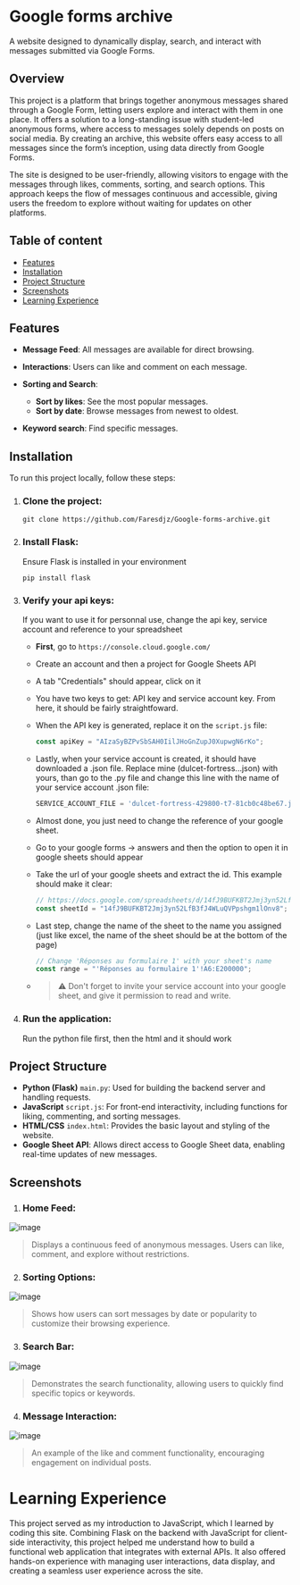 # Google forms archive
 A website designed to dynamically display, search, and interact with messages submitted via Google Forms.

## Overview
This project is a platform that brings together anonymous messages shared through a Google Form, letting users explore and interact with them in one place. It offers a solution to a long-standing issue with student-led anonymous forms, where access to messages solely depends on posts on social media. By creating an archive, this website offers easy access to all messages since the form’s inception, using data directly from Google Forms.

The site is designed to be user-friendly, allowing visitors to engage with the messages through likes, comments, sorting, and search options. This approach keeps the flow of messages continuous and accessible, giving users the freedom to explore without waiting for updates on other platforms.
## Table of content
- [Features](#features)
- [Installation](#installation)
- [Project Structure](#project-structure)
- [Screenshots](#screenshots)
- [Learning Experience](#learning-experience)

## Features
- __Message Feed__: All messages are available for direct browsing.
  
- __Interactions__: Users can like and comment on each message.
- __Sorting and Search__:
     - __Sort by likes__: See the most popular messages.
     - __Sort by date__: Browse messages from newest to oldest.
- __Keyword search__: Find specific messages.

## Installation
To run this project locally, follow these steps:
1. ### __Clone the project__:
   ```shell
   git clone https://github.com/Faresdjz/Google-forms-archive.git
   ```
2. ### __Install Flask__:
   Ensure Flask is installed in your environment
   ```shell
   pip install flask
   ```
4. ### __Verify your api keys__:
   If you want to use it for personnal use, change the api key, service account and reference to your spreadsheet
   - __First__, go to ```https://console.cloud.google.com/```
   - Create an account and then a project for Google Sheets API
   - A tab "Credentials" should appear, click on it
   - You have two keys to get: API key and service account key. From here, it should be fairly straightfoward.
   - When the API key is generated, replace it on the ``script.js`` file:
     
     ```javascript
     const apiKey = "AIzaSyBZPvSbSAH0IilJHoGnZupJ0XupwgN6rKo";
     ```
   - Lastly, when your service account is created, it should have downloaded a .json file. Replace mine (dulcet-fortress...json) with yours, than go to the .py file and change this line with the name of your service account .json file:
     
     ```javascript
     SERVICE_ACCOUNT_FILE = 'dulcet-fortress-429800-t7-81cb0c48be67.json'
     ```
   - Almost done, you just need to change the reference of your google sheet.
   - Go to your google forms -> answers and then the option to open it in google sheets should appear
   - Take the url of your google sheets and extract the id. This example should make it clear:
     ```javascript
     // https://docs.google.com/spreadsheets/d/14fJ9BUFKBT2Jmj3yn52LfB3fJ4WLuQVPpshgm1lOnv8/edit?resourcekey=&gid=1925173698#gid=1925173698
     const sheetId = "14fJ9BUFKBT2Jmj3yn52LfB3fJ4WLuQVPpshgm1lOnv8";
     ```
   - Last step, change the name of the sheet to the name you assigned (just like excel, the name of the sheet should be at the bottom of the page)
     ```javascript
     // Change 'Réponses au formulaire 1' with your sheet's name
     const range = "'Réponses au formulaire 1'!A6:E200000";
     ```
   - >⚠️ Don't forget to invite your service account into your google sheet, and give it permission to read and write.
     
3. ### __Run the application__:
   Run the python file first, then the html and it should work

## Project Structure
- __Python (Flask)__ ``main.py``: Used for building the backend server and handling requests.
- __JavaScript__ ``script.js``: For front-end interactivity, including functions for liking, commenting, and sorting messages.
- __HTML/CSS__ ``index.html``: Provides the basic layout and styling of the website.
- __Google Sheet API__: Allows direct access to Google Sheet data, enabling real-time updates of new messages.

## Screenshots
1. ### Home Feed:
   
![image](https://github.com/user-attachments/assets/1be3eaba-d32e-4299-8cf5-0fef8c9d9f49)

> Displays a continuous feed of anonymous messages. Users can like, comment, and explore without restrictions.

2. ### Sorting Options:
   
![image](https://github.com/user-attachments/assets/d61bdebd-bccd-4397-8603-571fda060c1f)

> Shows how users can sort messages by date or popularity to customize their browsing experience.

3. ### Search Bar:
   
![image](https://github.com/user-attachments/assets/d9bf22d6-7efa-47f0-b443-fd8420b0ba62)

> Demonstrates the search functionality, allowing users to quickly find specific topics or keywords.

4. ### Message Interaction:

![image](https://github.com/user-attachments/assets/41ee53d4-d1e1-4eb7-94b8-d5f5f0f168d8)

> An example of the like and comment functionality, encouraging engagement on individual posts.

# Learning Experience
This project served as my introduction to JavaScript, which I learned by coding this site. Combining Flask on the backend with JavaScript for client-side interactivity, this project helped me understand how to build a functional web application that integrates with external APIs. It also offered hands-on experience with managing user interactions, data display, and creating a seamless user experience across the site.
